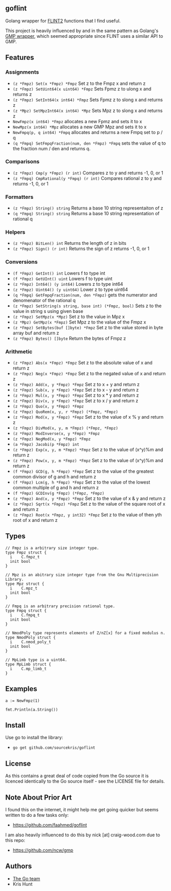 ## goflint

Golang wrapper for [FLINT2](http://www.flintlib.org) functions that I find useful. 

This project is heavily influenced by and in the same pattern as Golang's [GMP wrapper](http://golang.org/misc/cgo/gmp/gmp.go), which seemed appropriate since FLINT uses a similar API to GMP.

## Features

### Assignments
 * `(z *Fmpz) Set(x *Fmpz) *Fmpz` Set z to the Fmpz x and return z
 * `(z *Fmpz) SetUint64(x uint64) *Fmpz` Sets Fpmz z to ulong x and returns z
 * `(z *Fmpz) SetInt64(x int64) *Fmpz` Sets Fpmz z to slong x and returns z
 * `(z *Mpz) SetMpzInt64(x int64) *Mpz` Sets Mpz z to slong x and returns z
 * `NewFmpz(x int64) *Fmpz` allocates a new Fpmz and sets it to x
 * `NewMpz(x int64) *Mpz` allocates a new GMP Mpz and sets it to x
 * `NewFmpq(p, q int64) *Fmpq` allocates and returns a new Fmpq set to p / q
 * `(q *Fmpq) SetFmpqFraction(num, den *Fmpz) *Fmpq` sets the value of q to the fraction num / den and returns q.

### Comparisons
 * `(z *Fmpz) Cmp(y *Fmpz) (r int)` Compares z to y and returns -1, 0, or 1
 * `(z *Fmpq) CmpRational(y *Fmpq) (r int)` Compares rational z to y and returns -1, 0, or 1

### Formatters
 * `(z *Fmpz) String() string` Returns a base 10 string representaiton of z
 * `(q *Fmpq) String() string` Returns a base 10 string representation of rational q

### Helpers
 * `(z *Fmpz) BitLen() int` Returns the length of z in bits
 * `(z *Fmpz) Sign() (r int)` Returns the sign of z returns -1, 0, or 1

### Conversions
 * `(f *Fmpz) GetInt() int` Lowers f to type int
 * `(f *Fmpz) GetUInt() uint` Lowers f to type uint
 * `(z *Fmpz) Int64() (y int64)` Lowers z to type int64
 * `(z *Fmpz) Uint64() (y uint64)` Lower z to type uint64
 * `(q *Fmpq) GetFmpqFraction(num, den *Fmpz)` gets the numerator and denomenator of the rational q
 * `(z *Fmpz) SetString(s string, base int) (*Fmpz, bool)` Sets z to the value in string s using given base 
 * `(z *Fmpz) SetMpz(x *Mpz)` Set z to the value in Mpz x
 * `(z *Mpz) GetMpz(x *Fmpz)` Set Mpz z to the value of the Fmpz x
 * `(z *Fmpz) SetBytes(buf []byte) *Fmpz` Set z to the value stored in byte array buf and return z
 * `(z *Fmpz) Bytes() []byte` Return the bytes of Fmpz z

### Arithmetic
 * `(z *Fmpz) Abs(x *Fmpz) *Fmpz` Set z to the absolute value of x and return z
 * `(z *Fmpz) Neg(x *Fmpz) *Fmpz` Set z to the negated value of x and return z
 * `(z *Fmpz) Add(x, y *Fmpz) *Fmpz` Set z to x + y and return z
 * `(z *Fmpz) Sub(x, y *Fmpz) *Fmpz` Set z to x - y and return z
 * `(z *Fmpz) Mul(x, y *Fmpz) *Fmpz` Set z to x * y and return z
 * `(z *Fmpz) Div(x, y *Fmpz) *Fmpz` Set z to x / y and return z
 * `(z *Fmpz) Quo(x, y *Fmpz) *Fmpz`
 * `(z *Fmpz) QuoRem(x, y, r *Fmpz) (*Fmpz, *Fmpz)`
 * `(z *Fmpz) Mod(x, y *Fmpz) *Fmpz` Set z to the value of x % y and return z
 * `(z *Fmpz) DivMod(x, y, m *Fmpz) (*Fmpz, *Fmpz)`
 * `(z *Fmpz) ModInverse(x, y *Fmpz) *Fmpz`
 * `(z *Fmpz) NegMod(x, y *Fmpz) *Fmpz`
 * `(a *Fmpz) Jacobi(p *Fmpz) int`
 * `(z *Fmpz) Exp(x, y, m *Fmpz) *Fmpz` Set z to the value of (x^y)%m and return z
 * `(z *Fmpz) Pow(x, y, m *Fmpz) *Fmpz` Set z to the value of (x^y)%m and return z
 * `(f *Fmpz) GCD(g, h *Fmpz) *Fmpz` Set z to the value of the greatest common divisor of g and h and return z
 * `(f *Fmpz) Lcm(g, h *Fmpz) *Fmpz` Set z to the value of the lowest common multiple of g and h and return z 
 * `(f *Fmpz) GCDInv(g *Fmpz) (*Fmpz, *Fmpz)`
 * `(z *Fmpz) And(x, y *Fmpz) *Fmpz` Set z to the value of x & y and return z
 * `(z *Fmpz) Sqrt(x *Fmpz) *Fmpz` Set z to the value of the square root of x and return z
 * `(z *Fmpz) Root(x *Fmpz, y int32) *Fmpz` Set z to the value of then yth root of x and return z
 
## Types
```
// Fmpz is a arbitrary size integer type.
type Fmpz struct {
  i    C.fmpz_t
  init bool
}

// Mpz is an abitrary size integer type from the Gnu Multiprecision Library.
type Mpz struct {
  i    C.mpz_t
  init bool
}

// Fmpq is an arbitrary precision rational type.
type Fmpq struct {
  i    C.fmpq_t
  init bool
}

// NmodPoly type represents elements of Z/nZ[x] for a fixed modulus n.
type NmodPoly struct {
  i    C.nmod_poly_t
  init bool
}

// MpLimb type is a uint64.
type MpLimb struct {
  i    C.mp_limb_t
}

```

## Examples

```
a := NewFmpz(1)

fmt.Println(a.String())
```


## Install

Use go to install the library:
* `go get github.com/sourcekris/goflint`

## License

As this contains a great deal of code copied from the Go source it is licenced identically to the Go source itself - see the LICENSE file for details.

## Note About Prior Art

I found this on the internet, it might help me get going quicker but seems written to do a few tasks only:
 * https://github.com/faahmed/goflint

I am also heavily influenced to do this by nick [at] craig-wood.com due to this repo:
 * https://github.com/ncw/gmp

## Authors

* [The Go team](http://golang.org/AUTHORS)
* Kris Hunt
